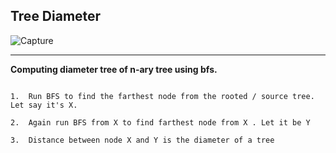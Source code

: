 
## Tree Diameter

![Capture](https://user-images.githubusercontent.com/52861859/120920424-85851f00-c6e0-11eb-8ad8-a87cc0e6cbac.PNG)

<hr>

**Computing diameter tree of n-ary tree using bfs.**
```

1.  Run BFS to find the farthest node from the rooted / source tree. Let say it's X.

2.  Again run BFS from X to find farthest node from X . Let it be Y

3.  Distance between node X and Y is the diameter of a tree
```
